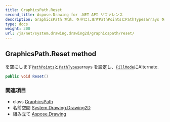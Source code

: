 ```yaml
---
title: GraphicsPath.Reset
second_title: Aspose.Drawing for .NET API リファレンス
description: GraphicsPath 方法. を空にしますPathPointsとPathTypesarrays を設定しFillModeにAlternate.
type: docs
weight: 300
url: /ja/net/system.drawing.drawing2d/graphicspath/reset/
---
```

## GraphicsPath.Reset method

を空にします[`PathPoints`](../pathpoints/)と[`PathTypes`](../pathtypes/)arrays を設定し、[`FillMode`](../../fillmode/)にAlternate.

```csharp
public void Reset()
```

### 関連項目

* class [GraphicsPath](../)
* 名前空間 [System.Drawing.Drawing2D](../../graphicspath/)
* 組み立て [Aspose.Drawing](../../../)


